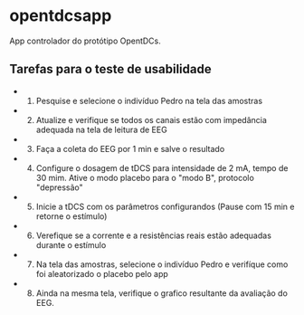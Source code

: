 # opentdcsapp

App controlador do protótipo OpentDCs.

## Tarefas para o teste de usabilidade

- 1) Pesquise e selecione o indivíduo Pedro na tela das amostras
- 2) Atualize e verifique se todos os canais estão com impedância adequada na tela de leitura de EEG
- 3) Faça a coleta do EEG por 1 min e salve o resultado
- 4) Configure o dosagem de tDCS para intensidade de 2 mA, tempo de 30 mim. Ative o modo placebo para o "modo B", protocolo "depressão" 
- 5) Inicie a tDCS com os parâmetros configurandos (Pause com 15 min e retorne o estímulo)
- 6) Verefique se a corrente e a resistências reais estão adequadas durante o estímulo
- 7) Na tela das amostras, selecione o indivíduo Pedro e verifíque como foi aleatorizado o placebo pelo app
- 8) Ainda na mesma tela, verifique o grafico resultante da avaliação do EEG.



